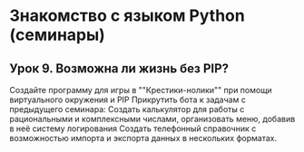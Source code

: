# Знакомство с языком Python (семинары)
## Урок 9. Возможна ли жизнь без PIP?
Создайте программу для игры в ""Крестики-нолики"" при помощи виртуального окружения и PIP
Прикрутить бота к задачам с предыдущего семинара:
Создать калькулятор для работы с рациональными и комплексными числами, организовать меню, добавив в неё систему логирования
Создать телефонный справочник с возможностью импорта и экспорта данных в нескольких форматах.
